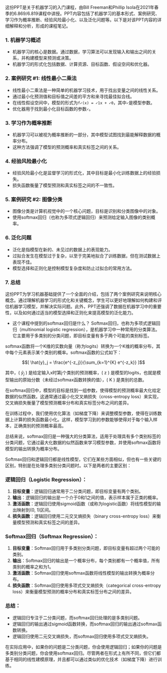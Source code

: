 这份PPT是关于机器学习的入门课程，由Bill Freeman和Phillip Isola在2021年春季的6.869/6.819课程中讲授。PPT内容包括了机器学习的基本形式、案例研究、学习作为概率推断、经验风险最小化、以及泛化问题等。以下是对该PPT内容的详细解释和分析，形成的课程笔记。

### 1. 机器学习概述

- 机器学习的核心是数据。通过数据，学习算法可以发现输入和输出之间的关系，并构建模型来预测或决策。
- 机器学习的形式化包括数据、计算资源、目标函数、假设空间和优化器。

### 2. 案例研究 #1: 线性最小二乘法

- 线性最小二乘法是一种简单的机器学习技术，用于找出变量之间的线性关系。
- 通过最小化预测值和目标值之间差的平方和来寻找最佳拟合线。
- 在线性假设空间中，模型的形式为`f✓(x) = ✓1x + ✓0`，其中`✓`是模型参数。
- 优化器用于找到最小化目标函数的参数`✓`。

### 3. 学习作为概率推断

- 机器学习可以被视为概率推断的一部分，其中模型试图找到最能解释数据的概率分布。
- 这种方法强调了模型的预测概率和真实标签之间的关系。

### 4. 经验风险最小化

- 经验风险最小化是监督学习的形式化，其中目标是最小化训练数据上的经验损失。
- 损失函数衡量了模型预测和真实标签之间的不一致性。

### 5. 案例研究 #2: 图像分类

- 图像分类是计算机视觉中的一个核心问题，目标是识别和分类图像中的对象。
- 使用softmax回归（也称为多项式逻辑回归）来预测给定输入图像的类别概率。

### 6. 泛化问题

- 泛化是指模型在新的、未见过的数据上的表现能力。
- 过拟合发生在模型过于复杂，以至于完美地拟合了训练数据，但在测试数据上表现不佳。
- 模型选择和正则化是控制模型复杂度和防止过拟合的常用方法。

### 7. 总结

这份PPT为学习机器基础提供了一个全面的介绍，包括了两个案例研究来说明核心概念。通过理解机器学习的形式化和关键概念，学生可以更好地理解如何构建和评估机器学习模型，并解决实际问题。此外，PPT还强调了数据在机器学习中的重要性，以及如何通过适当的模型选择和正则化来提高模型的泛化能力。



- 这个课程中提到的softmax回归是什么？
Softmax回归，也称为多项式逻辑回归（multinomial logistic regression），是机器学习中一种常用的分类算法。它主要用于多类别的分类问题，即目标变量有多于两个可能的类别标签。

softmax函数将一个K维的实数向量（称为logits）转换为一个K维的概率分布，其中每个元素表示某个类别的概率。softmax函数的公式如下：

$$[ \hat{y}_j = \frac{e^{-z_j}}{\sum_{k=1}^{K} e^{-z_k}} ]$$

其中，( $\hat{y}_j$ \) 是给定输入x时第j个类别的预测概率，\( z \) 是模型的logits，也就是模型输出的原始分数（未经过softmax函数转换的值），\( K \) 是类别的总数。

在softmax回归中，模型的目标是找到一组参数，使得模型的预测概率最大化给定数据的似然函数。这通常通过最小化交叉熵损失（cross-entropy loss）来实现，交叉熵损失衡量了模型预测概率分布和真实标签分布之间的差异。

在训练过程中，我们使用优化算法（如梯度下降）来调整模型参数，使得在训练数据上计算的损失函数最小化。这样，模型学习到的参数能够使得对于每个输入样本，正确类别的预测概率最高。

总结来说，softmax回归是一种强大的分类算法，适用于处理具有多个类别标签的分类问题，它通过最大化数据的似然函数来学习模型参数，并使用softmax函数将模型的输出转换为概率分布。



Softmax回归和逻辑回归都是线性模型，它们在某些方面相似，但也有一些关键的区别，特别是在处理多类别分类问题时。以下是两者的主要区别：

### 逻辑回归（Logistic Regression）：

1. **目标变量**：逻辑回归通常用于二分类问题，即目标变量有两个类别。
2. **输出**：逻辑回归的输出是一个介于0和1之间的值，表示样本属于正类的概率。
3. **激活函数**：逻辑回归使用sigmoid函数（或称为logistic函数）将线性模型的输出映射到(0, 1)区间。
4. **损失函数**：逻辑回归使用二元交叉熵损失（binary cross-entropy loss）来衡量模型预测和真实标签之间的差异。

### Softmax回归（Softmax Regression）：

1. **目标变量**：Softmax回归用于多类别分类问题，即目标变量有超过两个可能的类别。
2. **输出**：Softmax回归的输出是一个概率分布，每个类别都有一个概率值，所有类别的概率之和为1。
3. **激活函数**：Softmax回归使用softmax函数将线性模型的输出转换为概率分布。
4. **损失函数**：Softmax回归使用多项式交叉熵损失（categorical cross-entropy loss）来衡量模型预测的概率分布和真实标签分布之间的差异。

### 总结：

- 逻辑回归专注于二分类问题，而softmax回归处理的是多类别问题。
- 逻辑回归的输出通过sigmoid函数转换，而softmax回归的输出通过softmax函数转换。
- 逻辑回归使用二元交叉熵损失，而softmax回归使用多项式交叉熵损失。

在实际应用中，如果你的问题是二分类问题，你会使用逻辑回归；如果你的问题是多类别分类问题，你会使用softmax回归。尽管两者在形式上有所不同，但它们都基于相同的线性建模原理，并且都可以通过类似的优化技术（如梯度下降）进行训练。